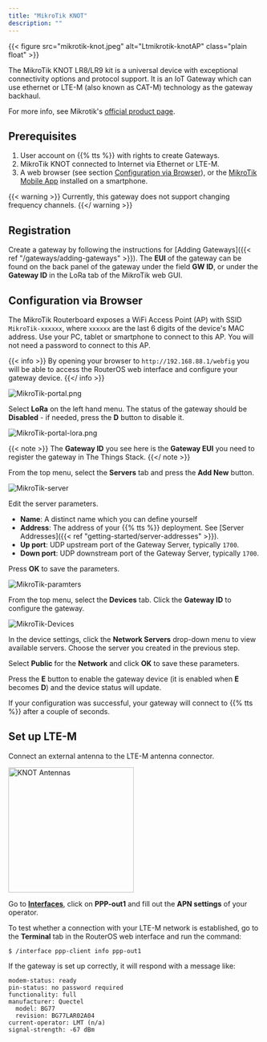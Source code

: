 ```yaml
---
title: "MikroTik KNOT"
description: ""
---
```


{{< figure src="mikrotik-knot.jpeg" alt="Ltmikrotik-knotAP" class="plain float" >}}

The MikroTik KNOT LR8/LR9 kit is a universal device with exceptional connectivity options and protocol support. It is an IoT Gateway which can use ethernet or LTE-M (also known as CAT-M) technology as the gateway backhaul.

<!--more-->

For more info, see Mikrotik's [official product page](https://mikrotik.com/product/knot).

## Prerequisites

1. User account on {{% tts %}} with rights to create Gateways.
2. MikroTik KNOT connected to Internet via Ethernet or LTE-M.
3. A web browser (see section [Configuration via Browser](#configuration-via-browser)), or the [MikroTik Mobile App](https://mikrotik.com/mobile_app) installed on a smartphone.

{{< warning >}} Currently, this gateway does not support changing frequency channels. {{</ warning >}}

## Registration

Create a gateway by following the instructions for [Adding Gateways]({{< ref "/gateways/adding-gateways" >}}). The **EUI** of the gateway can be found on the back panel of the gateway under the field **GW ID**, or under the **Gateway ID** in the LoRa tab of the MikroTik web GUI.

## Configuration via Browser

The MikroTik Routerboard exposes a WiFi Access Point (AP) with SSID `MikroTik-xxxxxx`, where `xxxxxx` are the last 6 digits of the device's MAC address. Use your PC, tablet or smartphone to connect to this AP. You will not need a password to connect to this AP. 

{{< info >}} By opening your browser to `http://192.168.88.1/webfig` you will be able to access the RouterOS web interface and configure your gateway device. {{</ info >}}

![MikroTik-portal.png](portal.png)

Select **LoRa** on the left hand menu. The status of the gateway should be **Disabled** - if needed, press the **D** button to disable it.

![MikroTik-portal-lora.png](portal-lora.png)

{{< note >}}
The **Gateway ID** you see here is the **Gateway EUI** you need to register the gateway in The Things Stack.
{{</ note >}}

From the top menu, select the **Servers** tab and press the **Add New** button.

![MikroTik-server](servers.png)

Edit the server parameters.

- **Name**: A distinct name which you can define yourself
- **Address**: The address of your {{% tts %}} deployment. See [Server Addresses]({{< ref "getting-started/server-addresses" >}}).
- **Up port**: UDP upstream port of the Gateway Server, typically `1700`.
- **Down port**: UDP downstream port of the Gateway Server, typically `1700`.

Press **OK** to save the parameters.

![MikroTik-paramters](parameters.png)

From the top menu, select the **Devices** tab. Click the **Gateway ID** to configure the gateway.

![MikroTik-Devices](portal-lora-disable.png)

In the device settings, click the **Network Servers** drop-down menu to view available servers. Choose the server you created in the previous step.

Select **Public** for the **Network** and click **OK** to save these parameters.

Press the **E** button to enable the gateway device (it is enabled when **E** becomes **D**) and the device status will update.

If your configuration was successful, your gateway will connect to {{% tts %}} after a couple of seconds.

## Set up LTE-M
Connect an external antenna to the LTE-M antenna connector.

<img src="KNOT-antenna.png" alt="KNOT Antennas"	title="KNOT Antennas" width="250" />

Go to [**Interfaces**](http://192.168.88.1/webfig/#Interfaces), click on **PPP-out1** and fill out the **APN settings** of your operator.

To test whether a connection with your LTE-M network is established, go to the **Terminal** tab in the RouterOS web interface and run the command:

```
$ /interface ppp-client info ppp-out1
```
If the gateway is set up correctly, it will respond with a message like:

```
modem-status: ready
pin-status: no password required
functionality: full
manufacturer: Quectel
  model: BG77
  revision: BG77LAR02A04
current-operator: LMT (n/a)
signal-strength: -67 dBm
```
